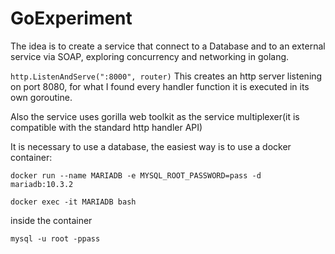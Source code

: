 # GoExperiment

The idea is to create a service that connect to a Database and to an external service
via SOAP, exploring concurrency and networking in golang.

```http.ListenAndServe(":8000", router)``` This creates an http server listening on port
8080, for what I found every handler function it is executed in its own goroutine.

Also the service uses gorilla web toolkit as the service multiplexer(it is compatible
with the standard http handler API)

It is necessary to use a database, the easiest way is to use a docker container:

```
docker run --name MARIADB -e MYSQL_ROOT_PASSWORD=pass -d mariadb:10.3.2
```

```
docker exec -it MARIADB bash
```

inside the container

```
mysql -u root -ppass
```
